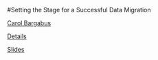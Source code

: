 #Setting the Stage for a Successful Data Migration

[Carol Bargabus](https://www.eventscribe.com/2019/FOCUS/fsPopup.asp?Mode=presenterInfo&PresenterID=601130&embedded=false)

[Details](https://www.eventscribe.com/2019/FOCUS/fsPopup.asp?embedded=true&Mode=presInfo&PresentationID=505396)


[Slides](https://www.ugfocus.com/viewdocument/de11-setting-the-stage-for-a-succ?CommunityKey=2f610b94-8a90-456f-bcd1-25113d19a843&tab=librarydocuments)

